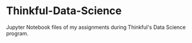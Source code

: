 # Thinkful-Data-Science

Jupyter Notebook files of my assignments during Thinkful's Data Science program.
